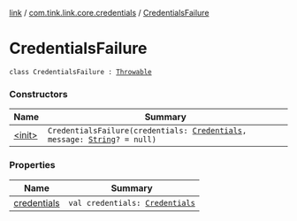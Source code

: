 [link](../../index.md) / [com.tink.link.core.credentials](../index.md) / [CredentialsFailure](./index.md)

# CredentialsFailure

`class CredentialsFailure : `[`Throwable`](https://kotlinlang.org/api/latest/jvm/stdlib/kotlin/-throwable/index.html)

### Constructors

| Name | Summary |
|---|---|
| [&lt;init&gt;](-init-.md) | `CredentialsFailure(credentials: `[`Credentials`](../../com.tink.model.credentials/-credentials/index.md)`, message: `[`String`](https://kotlinlang.org/api/latest/jvm/stdlib/kotlin/-string/index.html)`? = null)` |

### Properties

| Name | Summary |
|---|---|
| [credentials](credentials.md) | `val credentials: `[`Credentials`](../../com.tink.model.credentials/-credentials/index.md) |
